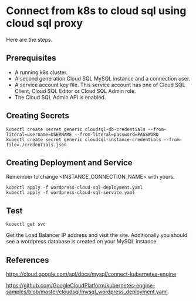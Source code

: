 # Connect from k8s to cloud sql using cloud sql proxy

Here are the steps.

## Prerequisites

- A running k8s cluster.
- A second generation Cloud SQL MySQL instance and a connection user.
- A service account key file. This service account has one of Cloud SQL Client, Cloud SQL Editor or Cloud SQL Admin role.
- The Cloud SQL Admin API is enabled.

## Creating Secrets

```
kubectl create secret generic cloudsql-db-credentials --from-literal=username=USERNAME --from-literal=password=PASSWORD
kubectl create secret generic cloudsql-instance-credentials --from-file=./credentials.json
```

## Creating Deployment and Service

Remember to change <INSTANCE_CONNECTION_NAME> with yours.

```
kubectl apply -f wordpress-cloud-sql-deployment.yaml
kubectl apply -f wordpress-cloud-sql-service.yaml
```

## Test

```
kubectl get svc
```

Get the Load Balancer IP address and visit the site. Additionally you should see a wordpress database is created on your MySQL instance.

## References

https://cloud.google.com/sql/docs/mysql/connect-kubernetes-engine

https://github.com/GoogleCloudPlatform/kubernetes-engine-samples/blob/master/cloudsql/mysql_wordpress_deployment.yaml
